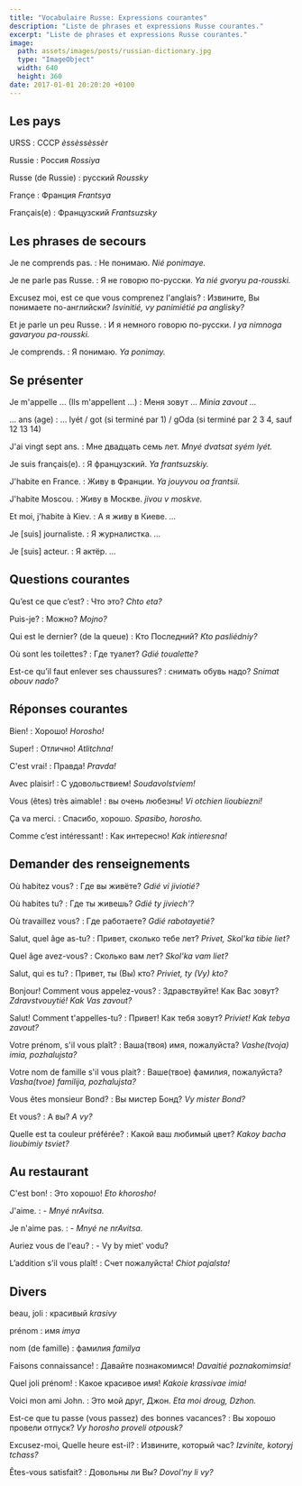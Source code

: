```yaml
---
title: "Vocabulaire Russe: Expressions courantes"
description: "Liste de phrases et expressions Russe courantes."
excerpt: "Liste de phrases et expressions Russe courantes."
image:
  path: assets/images/posts/russian-dictionary.jpg
  type: "ImageObject"
  width: 640
  height: 360
date: 2017-01-01 20:20:20 +0100
---
```

## Les pays

URSS
: СССР
*èssèssèssèr*

Russie
: Россия
*Rossiya*

Russe (de Russie)
: русский
*Roussky*

Françe
: Франция
*Frantsya*

Français(e)
: Французский
*Frantsuzsky*


## Les phrases de secours

Je ne comprends pas.
: Не понимаю.
*Nié ponimaye.*

Je ne parle pas Russe.
: Я не говорю по-русски.
*Ya nié gvoryu pa-rousski.*

Excusez moi, est ce que vous comprenez l'anglais?
: Извините, Вы понимаете по-английски?
*Isvinitié, vy panimiétié pa anglisky?*

Et je parle un peu Russe.
: И я немного говорю по-русски.
*I ya nimnoga gavaryou pa-rousski.*

Je comprends.
: Я понимаю.
*Ya ponimay.*


## Se présenter

Je m'appelle ... (Ils m'appellent ...)
: Меня зовут ...
*Minia zavout ...*

... ans (age)
: ... lyét / got (si terminé par 1) / gOda (si terminé par 2 3 4, sauf 12 13 14)

J'ai vingt sept ans.
: Мне двадцать семь лет.
*Mnyé dvatsat syém lyét.*

Je suis français(e).
: Я французский.
*Ya frantsuzskiy.*

J'habite en France.
: Живу в Франции.
*Ya jouyvou oa frantsii.*

J'habite Moscou.
: Живу в Москве.
*jivou v moskve.*

Et moi, j'habite à Kiev.
: А я живу в Киеве.
*...*

Je [suis] journaliste.
: Я журналистка.
*...*

Je [suis] acteur.
: Я актёр.
*...*


## Questions courantes

Qu’est ce que c’est?
: Что это?
*Chto eta?*

Puis-je?
: Можно?
*Mojno?*

Qui est le dernier? (de la queue)
: Kто Последний?
*Kto pasliédniy?*

Où sont les toilettes?
: Где туалет?
*Gdié toualette?*

Est-ce qu’il faut enlever ses chaussures?
: снимать обувь надо?
*Snimat obouv nado?*


## Réponses courantes

Bien!
: Хорошо!
*Horosho!*

Super!
: Отлично!
*Atlitchna!*

C'est vrai!
: Правда!
*Pravda!*

Avec plaisir!
: C удовольствием!
*Soudavolstviem!*

Vous (êtes) très aimable!
: вы очень любезны!
*Vi otchien lioubiezni!*

Ça va merci.
: Спасибо, хорошо.
*Spasibo, horosho.*

Comme c’est intéressant!
: Как интересно!
*Kak intieresna!*


## Demander des renseignements

Où habitez vous?
: Где вы живёте?
*Gdié vi jiviotié?*

Où habites tu?
: Где ты живешь?
*Gdié ty jiviech'?*

Où travaillez vous?
: Где работаете?
*Gdié rabotayetié?*

Salut, quel âge as-tu?
: Привет, сколько тебе лет?
*Privet, Skol'ka tibie liet?*

Quel âge avez-vous?
: Сколько вaм лeт?
*Skol'ka vam liet?*

Salut, qui es tu?
: Привет, ты (Вы) кто?
*Priviet, ty (Vy) kto?*

Bonjour! Comment vous appelez-vous?
: Здравствуйте! Как Вас зовут?
*Zdravstvouytié! Kak Vas zavout?*

Salut! Comment t'appelles-tu?
: Привет! Как тебя зовут?
*Priviet! Kak tebya zavout?*

Votre prénom, s'il vous plaît?
: Ваша(твоя) имя, пожалуйста?
*Vashe(tvoja) imia, pozhalujsta?*

Votre nom de famille s'il vous plait?
: Ваше(твое) фамилия, пожалуйста?
*Vasha(tvoe) familija, pozhalujsta?*

Vous êtes monsieur Bond?
: Вы мистер Бонд?
*Vy mister Bond?*

Et vous?
: А вы?
*A vy?*

Quelle est ta couleur préférée?
: Какой ваш любимый цвет?
*Kakoy bacha lioubimiy tsviet?*


## Au restaurant

C'est bon!
: Это хорошо!
*Eto khorosho!*

J'aime.
: -
*Mnyé nrAvitsa.*

Je n'aime pas.
: -
*Mnyé ne nrAvitsa.*

Auriez vous de l'eau?
: -
Vy by miet' vodu?

L’addition s’il vous plaît!
: Счет пожалуйста!
*Chiot pajalsta!*


## Divers

beau, joli
: красивый
*krasivy*

prénom
: имя
*imya*

nom (de famille)
: фамилия
*familya*

Faisons connaissance!
: Давайте познакомимся!
*Davaitié poznakomimsia!*

Quel joli prénom!
: Какое красивое имя!
*Kakoie krassivae imia!*

Voici mon ami John.
: Это мой друг, Джон.
*Eta moi droug, Dzhon.*

Est-ce que tu passe (vous passez) des bonnes vacances?
: Вы хорошо провели отпуск?
*Vy horosho proveli otpousk?*

Excusez-moi, Quelle heure est-il?
: Извините, который час?
*Izvinite, kotoryj tchass?*

Êtes-vous satisfait?
: Довольны ли Вы?
*Dovol'ny li vy?*
